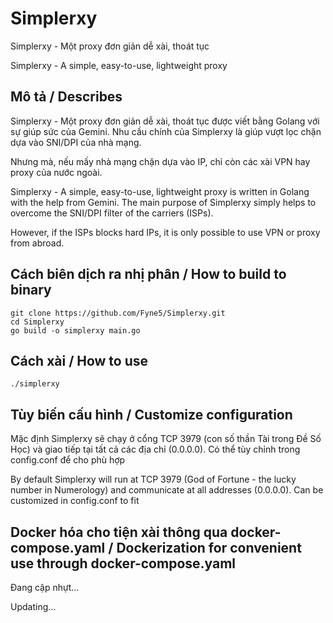 # Simplerxy
Simplerxy - Một proxy đơn giản dễ xài, thoát tục

Simplerxy - A simple, easy-to-use, lightweight proxy

## Mô tả / Describes
Simplerxy - Một proxy đơn giản dễ xài, thoát tục được viết bằng Golang với sự giúp sức của Gemini. Nhu cầu chính của Simplerxy là giúp vượt lọc chặn dựa vào SNI/DPI của nhà mạng.

Nhưng mà, nếu mấy nhà mạng chặn dựa vào IP, chỉ còn các xài VPN hay proxy của nước ngoài.

Simplerxy - A simple, easy-to-use, lightweight proxy is written in Golang with the help from Gemini. The main purpose of Simplerxy simply helps to overcome the SNI/DPI filter of the carriers (ISPs).

However, if the ISPs blocks hard IPs, it is only possible to use VPN or proxy from abroad.

## Cách biên dịch ra nhị phân / How to build to binary
```
git clone https://github.com/Fyne5/Simplerxy.git
cd Simplerxy
go build -o simplerxy main.go
```

## Cách xài / How to use
```
./simplerxy
```

## Tùy biến cấu hình / Customize configuration
Mặc định Simplerxy sẽ chạy ở cổng TCP 3979 (con số thần Tài trong Đề Số Học) và giao tiếp tại tất cả các địa chỉ (0.0.0.0). Có thể tùy chỉnh trong config.conf để cho phù hợp

By default Simplerxy will run at TCP 3979 (God of Fortune - the lucky number in Numerology) and communicate at all addresses (0.0.0.0). Can be customized in config.conf to fit

## Docker hóa cho tiện xài thông qua docker-compose.yaml / Dockerization for convenient use through docker-compose.yaml
Đang cập nhựt...

Updating...